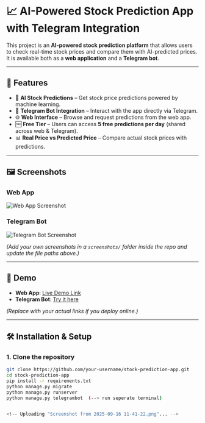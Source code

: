 # 📈 AI-Powered Stock Prediction App with Telegram Integration

This project is an **AI-powered stock prediction platform** that allows users to check real-time stock prices and compare them with AI-predicted prices.  
It is available both as a **web application** and a **Telegram bot**.

---

## 🚀 Features
- 🔮 **AI Stock Predictions** – Get stock price predictions powered by machine learning.  
- 💬 **Telegram Bot Integration** – Interact with the app directly via Telegram.  
- 🌐 **Web Interface** – Browse and request predictions from the web app.  
- 🆓 **Free Tier** – Users can access **5 free predictions per day** (shared across web & Telegram).  
- 📊 **Real Price vs Predicted Price** – Compare actual stock prices with predictions.  

---

## 🖼️ Screenshots

### Web App
![Web App Screenshot](screenshots/web_app.png)

### Telegram Bot
![Telegram Bot Screenshot](screenshots/telegram_bot.png)

*(Add your own screenshots in a `screenshots/` folder inside the repo and update the file paths above.)*

---

## 🎥 Demo

- **Web App**: [Live Demo Link](https://your-demo-link.com)  
- **Telegram Bot**: [Try it here](https://t.me/your_bot_username)  

*(Replace with your actual links if you deploy online.)*

---

## 🛠️ Installation & Setup

### 1. Clone the repository
```bash
git clone https://github.com/your-username/stock-prediction-app.git
cd stock-prediction-app
pip install -r requirements.txt
python manage.py migrate
python manage.py runserver
python manage.py telegrambot  (--> run seperate terminal)


<!-- Uploading "Screenshot from 2025-09-16 11-41-22.png"... -->

